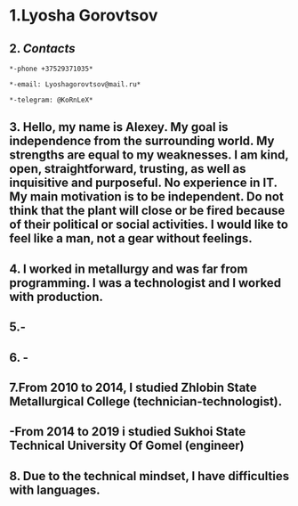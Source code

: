 # 1.**Lyosha Gorovtsov**
## 2. *Contacts*
    *-phone +37529371035*

    *-email: Lyoshagorovtsov@mail.ru*

    *-telegram: @KoRnLeX*
## 3. Hello, my name is Alexey. My goal is independence from the surrounding world. My strengths are equal to my weaknesses. I am kind, open, straightforward, trusting, as well as inquisitive and purposeful. No experience in IT. My main motivation is to be independent. Do not think that the plant will close or be fired because of their political or social activities. I would like to feel like a man, not a gear without feelings.
## 4. I worked in metallurgy and was far from programming. I was a technologist and I worked with production.
## 5.-
## 6. -
## 7.From 2010 to 2014, I studied Zhlobin State Metallurgical College (technician-technologist).
## -From 2014 to 2019 i studied Sukhoi State Technical University Of Gomel (engineer)
## 8. Due to the technical mindset, I have difficulties with languages.
